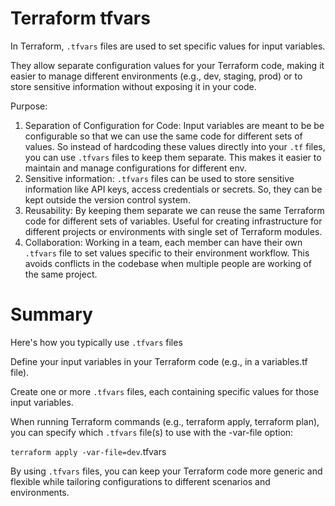 # Terraform tfvars

In Terraform, ```.tfvars``` files are used to set specific values for input variables.

They allow separate configuration values for your Terraform code, making 
it easier to manage different environments (e.g., dev, staging, prod) 
or
to store sensitive information without exposing it in your code.

Purpose:

1. Separation of Configuration for Code: Input variables are meant to be 
    be configurable so that we can use the same code for different sets 
    of values. So instead of hardcoding these values directly into your 
    ```.tf``` files, you can use ```.tfvars``` files to keep them separate. This 
    makes it easier to maintain and manage configurations for different 
    env.
2. Sensitive information: ```.tfvars``` files can be used to store sensitive 
    information like API keys, access credentials or secrets. So, they 
    can be kept outside the version control system.
3. Reusability: By keeping them separate we can reuse the same Terraform 
    code for different sets of variables. Useful for creating 
    infrastructure for different projects or environments with single 
    set of Terraform modules.
4. Collaboration: Working in a team, each member can have their own 
    ```.tfvars``` file to set values specific to their environment workflow. 
    This avoids conflicts in the codebase when multiple people are 
    working of the same project.

# Summary
Here's how you typically use ````.tfvars```` files

Define your input variables in your Terraform code (e.g., in a variables.tf file).

Create one or more ```.tfvars``` files, each containing specific values for those input variables.

When running Terraform commands (e.g., terraform apply, terraform plan), you can specify which ````.tfvars```` file(s) to use with the -var-file option:

```terraform apply -var-file=dev```.tfvars

By using ```.tfvars``` files, you can keep your Terraform code more generic and flexible while tailoring configurations to different scenarios and environments.